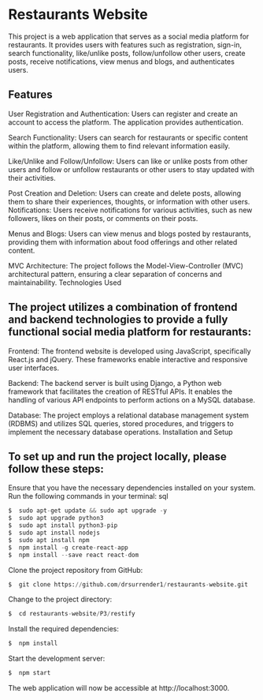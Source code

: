 #   Restaurants Website

This project is a web application that serves as a social media platform for restaurants. It provides users with features such as registration, sign-in, search functionality, like/unlike posts, follow/unfollow other users, create posts, receive notifications, view menus and blogs, and authenticates users.

##  Features

User Registration and Authentication: Users can register and create an account to access the platform. The application provides authentication.

Search Functionality: Users can search for restaurants or specific content within the platform, allowing them to find relevant information easily.

Like/Unlike and Follow/Unfollow: Users can like or unlike posts from other users and follow or unfollow restaurants or other users to stay updated with their activities.

Post Creation and Deletion: Users can create and delete posts, allowing them to share their experiences, thoughts, or information with other users.
Notifications: Users receive notifications for various activities, such as new followers, likes on their posts, or comments on their posts.

Menus and Blogs: Users can view menus and blogs posted by restaurants, providing them with information about food offerings and other related content.

MVC Architecture: The project follows the Model-View-Controller (MVC) architectural pattern, ensuring a clear separation of concerns and maintainability.
Technologies Used

## The project utilizes a combination of frontend and backend technologies to provide a fully functional social media platform for restaurants:

Frontend: The frontend website is developed using JavaScript, specifically React.js and jQuery. These frameworks enable interactive and responsive user interfaces.

Backend: The backend server is built using Django, a Python web framework that facilitates the creation of RESTful APIs. It enables the handling of various API endpoints to perform actions on a MySQL database.

Database: The project employs a relational database management system (RDBMS) and utilizes SQL queries, stored procedures, and triggers to implement the necessary database operations.
Installation and Setup

##  To set up and run the project locally, please follow these steps:

Ensure that you have the necessary dependencies installed on your system. Run the following commands in your terminal:
sql

```python
$  sudo apt-get update && sudo apt upgrade -y
$  sudo apt upgrade python3
$  sudo apt install python3-pip
$  sudo apt install nodejs
$  sudo apt install npm
$  npm install -g create-react-app
$  npm install --save react react-dom
```
Clone the project repository from GitHub:

```python
$  git clone https://github.com/drsurrender1/restaurants-website.git
```
Change to the project directory:

```python
$  cd restaurants-website/P3/restify
```
Install the required dependencies:

```python
$  npm install
```

Start the development server:

```python
$  npm start
```
The web application will now be accessible at http://localhost:3000.
